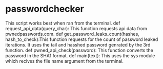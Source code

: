 # passwordchecker
This script works best when ran from the terminal. 
def request_api_data(query_char): This function requests api data from pwnedpasswords.com.
def get_password_leaks_count(hashes, hash_to_check):This function requests for the count of password leaked iterations. It uses the tail and hasshed password genrated by the 3rd function.
def pwned_api_check(password): This function converts the password in the SHA1 format.
def main(text): This uses the sys module which recives the file name argument from the terminal.